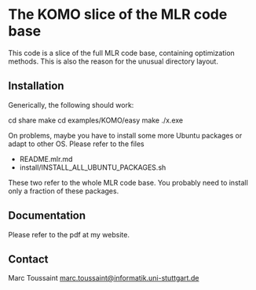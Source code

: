 # The KOMO slice of the MLR code base

This code is a slice of the full MLR code base, containing
optimization methods. This is also the reason for the unusual
directory layout.


## Installation

Generically, the following should work:

cd share
make
cd examples/KOMO/easy
make
./x.exe

On problems, maybe you have to install some more Ubuntu
packages or adapt to other OS. Please refer to the files

* README.mlr.md
* install/INSTALL_ALL_UBUNTU_PACKAGES.sh

These two refer to the whole MLR code base. You
probably need to install only a fraction of these packages.


## Documentation

Please refer to the pdf at my website.


## Contact

Marc Toussaint
marc.toussaint@informatik.uni-stuttgart.de



